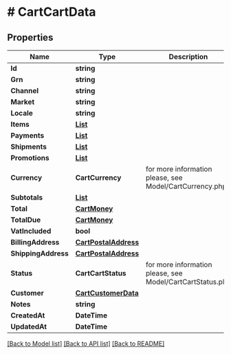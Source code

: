 # # CartCartData


## Properties 


Name | Type | Description | Notes
------------ | ------------- | ------------- | -------------
**Id**| **string** |   | [optional]
**Grn**| **string** |   | [optional]
**Channel**| **string** |   | [optional]
**Market**| **string** |   | [optional]
**Locale**| **string** |   | [optional]
**Items**| [**List<CartCartItem>**](CartCartItem.md) |   | [optional]
**Payments**| [**List<CartPaymentData>**](CartPaymentData.md) |   | [optional]
**Shipments**| [**List<CartShipmentData>**](CartShipmentData.md) |   | [optional]
**Promotions**| [**List<CartPromotionData>**](CartPromotionData.md) |   | [optional]
**Currency**| **CartCurrency** |  for more information please, see Model/CartCurrency.php  | [optional]
**Subtotals**| [**List<CartCartSubtotal>**](CartCartSubtotal.md) |   | [optional]
**Total**| [**CartMoney**](CartMoney.md) |   | [optional]
**TotalDue**| [**CartMoney**](CartMoney.md) |   | [optional]
**VatIncluded**| **bool** |   | [optional]
**BillingAddress**| [**CartPostalAddress**](CartPostalAddress.md) |   | [optional]
**ShippingAddress**| [**CartPostalAddress**](CartPostalAddress.md) |   | [optional]
**Status**| **CartCartStatus** |  for more information please, see Model/CartCartStatus.php  | [optional]
**Customer**| [**CartCustomerData**](CartCustomerData.md) |   | [optional]
**Notes**| **string** |   | [optional]
**CreatedAt**| **DateTime** |   | [optional]
**UpdatedAt**| **DateTime** |   | [optional]


[[Back to Model list]](../../README.md#models) [[Back to API list]](../../README.md#endpoints) [[Back to README]](../../README.md)

